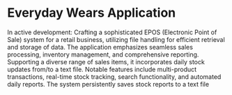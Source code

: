 # Everyday Wears Application
In active development: Crafting a sophisticated EPOS (Electronic Point of Sale) system for a retail business, utilizing file handling for efficient retrieval and storage of data. The application emphasizes seamless sales processing, inventory management, and comprehensive reporting. Supporting a diverse range of sales items, it incorporates daily stock updates from/to a text file. Notable features include multi-product transactions, real-time stock tracking, search functionality, and automated daily reports. The system persistently saves stock reports to a text file
